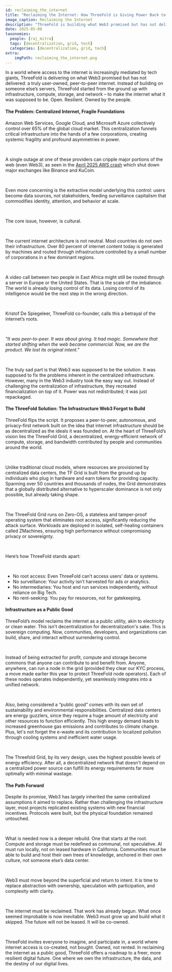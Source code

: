```yaml
---
id: reclaiming_the_internet
title: "Reclaiming the Internet: How ThreeFold is Giving Power Back to the People"
image_caption: Reclaiming the Internet
description: "ThreeFold is building what Web3 promised but has not delivered: a peer-to-peer, user-owned internet. ThreeFold creates an open, resilient, and sovereign digital future free from Big Tech control by starting from the infrastructure layer."
date: 2025-05-08
taxonomies:
  people: [raj_mitra]
  tags: [decentralization, grid, tech]
  categories: [decentralization, grid, tech]
extra:
    imgPath: reclaiming_the_internet.png
---
```


In a world where access to the internet is increasingly mediated by tech giants, ThreeFold is delivering on what Web3 promised but has not delivered: a truly user-owned, peer-to-peer internet. Instead of building on someone else’s servers, ThreeFold started from the ground up with infrastructure, compute, storage, and network – to make the internet what it was supposed to be. Open. Resilient. Owned by the people.

#### The Problem: Centralized Internet, Fragile Foundations

Amazon Web Services, Google Cloud, and Microsoft Azure collectively control over 65% of the global cloud market. This centralization funnels critical infrastructure into the hands of a few corporations, creating systemic fragility and profound asymmetries in power. 

<br/>

A single outage at one of these providers can cripple major portions of the web (even Web3), as seen in the [April 2025 AWS crash](https://www.reuters.com/technology/binance-services-start-recover-after-network-interruption-2025-04-15/) which shut down major exchanges like Binance and KuCoin.

<br/>

Even more concerning is the extractive model underlying this control: users become data sources, not stakeholders, feeding surveillance capitalism that commodifies identity, attention, and behavior at scale.

<br>

The core issue, however, is cultural. 

<br/>

The current internet architecture is not neutral. Most countries do not own their infrastructure. Over 80 percent of internet content today is generated by machines and routed through infrastructure controlled by a small number of corporations in a few dominant regions.

<br/>

A video call between two people in East Africa might still be routed through a server in Europe or the United States. That is the scale of the imbalance. The world is already losing control of its data. Losing control of its intelligence would be the next step in the wrong direction.

<br/>

Kristof De Spiegeleer, ThreeFold co-founder, calls this a betrayal of the internet’s roots. 

<br/>

*"It was peer-to-peer. It was about giving. It had magic. Somewhere that started shifting when the web became commercial. Now, we are the product. We lost its original intent."*

<br/>

The truly sad part is that Web3 was supposed to be the solution. It was supposed to fix the problems inherent in the centralized infrastructure. However, many in the Web3 industry took the easy way out. Instead of challenging the centralization of infrastructure, they recreated financialization on top of it. Power was not redistributed; it was just repackaged.

#### The ThreeFold Solution: The Infrastructure Web3 Forgot to Build

ThreeFold flips the script. It proposes a peer-to-peer, autonomous, and privacy-first network built on the idea that internet infrastructure should be as decentralized as the ideals it was founded on. At the heart of ThreeFold’s vision lies the ThreeFold Grid, a decentralized, energy-efficient network of compute, storage, and bandwidth contributed by people and communities around the world. 

<br/>

Unlike traditional cloud models, where resources are provisioned by centralized data centers, the TF Grid is built from the ground up by individuals who plug in hardware and earn tokens for providing capacity. Spanning over 50 countries and thousands of nodes, the Grid demonstrates that a globally distributed alternative to hyperscaler dominance is not only possible, but already taking shape.

<br/>

The ThreeFold Grid runs on Zero-OS, a stateless and tamper-proof operating system that eliminates root access, significantly reducing the attack surface. Workloads are deployed in isolated, self-healing containers called ZMachines, ensuring high performance without compromising privacy or sovereignty. 

<br/>

Here’s how ThreeFold stands apart:

<br/>

- No root access: Even ThreeFold can’t access users’ data or systems.
- No surveillance: Your activity isn’t harvested for ads or analytics.
- No intermediaries: You host and run services independently, without reliance on Big Tech.
- No rent-seeking: You pay for resources, not for gatekeeping.

#### Infrastructure as a Public Good

ThreeFold’s model reclaims the internet as a public utility, akin to electricity or clean water. This isn't decentralization for decentralization's sake. This is sovereign computing. Now, communities, developers, and organizations can build, share, and interact without surrendering control.

<br/>

Instead of being extracted for profit, compute and storage become commons that anyone can contribute to and benefit from. Anyone, anywhere, can run a node in the grid (provided they clear our KYC process, a move made earlier this year to protect ThreeFold node operators). Each of these nodes operates independently, yet seamlessly integrates into a unified network.

<br/>

Also, being considered a “public good” comes with its own set of sustainability and environmental responsibilities. Centralized data centers are energy guzzlers, since they require a huge amount of electricity and other resources to function efficiently. This high energy demand leads to increased greenhouse gas emissions and contributes to climate change. Plus, let's not forget the e-waste and its contribution to localized pollution through cooling systems and inefficient water usage.

<br/>

The Threefold Grid, by its very design, uses the highest possible levels of energy efficiency. After all, a decentralized network that doesn't depend on a centralized power source can fulfill its energy requirements far more optimally with minimal wastage.

#### The Path Forward

Despite its promise, Web3 has largely inherited the same centralized assumptions it aimed to replace. Rather than challenging the infrastructure layer, most projects replicated existing systems with new financial incentives. Protocols were built, but the physical foundation remained untouched.

<br/>

What is needed now is a deeper rebuild. One that starts at the root. Compute and storage must be redefined as communal, not speculative. AI must run locally, not on leased hardware in California. Communities must be able to build and host their own trees of knowledge, anchored in their own culture, not someone else’s data center.

<br/>

Web3 must move beyond the superficial and return to intent. It is time to replace abstraction with ownership, speculation with participation, and complexity with clarity.

<br/>

The internet must be reclaimed. That work has already begun. What once seemed improbable is now inevitable. Web3 must grow up and build what it skipped. The future will not be leased. It will be co-owned.

<br/>

ThreeFold invites everyone to imagine, and participate in, a world where internet access is co-created, not bought. Owned, not rented. In reclaiming the internet as a public good, ThreeFold offers a roadmap to a freer, more resilient digital future. One where we own the infrastructure, the data, and the destiny of our digital lives.